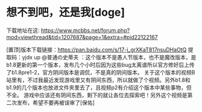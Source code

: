 # 想不到吧，还是我[doge]
下载地址在这:  https://www.mcbbs.net/forum.php?mod=viewthread&tid=1207687&page=1&extra=#pid22122167​

[置顶]版本下载链接：https://pan.baidu.com/s/17-j_grXKaT817nsuDHaOtQ  提取码：yjdx
up @普通の史蒂夫  ：这个版本不是愚人节版本，也不是魔改版本，是b1.8更新的第一个版本，发布几个小时后因为这些bug太离谱所以官方修好后上传了b1.8pre1-2，官方阴间版本是调侃，不是真的阴间版本。
关于这个版本的视频B站里有，不过我最近发现游戏里又有阴间东西，所以就做了个视频。另外b1.8和b1.9的几个版本也放进文件夹里去了，且视频p2有介绍这个版本中某些事物，但不全。
游戏中应该还有阴间东西，剩下的就让各位去探索吧！另外这个视频是第二次发布，希望不要再被误审了[保佑] ​
